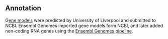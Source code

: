 Annotation
----------

G[ene
models](ftp://ftp.ncbi.nlm.nih.gov/genomes/all/GCA/003/675/905/GCA_003675905.1_ASM367590v1/GCA_003675905.1_ASM367590v1_genomic.gff.gz)
were predicted by University of Liverpool and submitted to NCBI. Ensembl
Genomes imported gene models form NCBI, and later added non-coding RNA
genes using the [Ensembl Genomes
pipeline](http://ensemblgenomes.org/info/data/ncrna).
